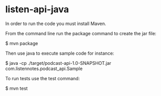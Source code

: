 # listen-api-java
In order to run the code you must install Maven.

From the command line run the package command to create the jar file:

$ mvn package

Then use java to execute sample code for instance:

$ java -cp ./target/podcast-api-1.0-SNAPSHOT.jar com.listennotes.podcast_api.Sample

To run tests use the test command:

$ mvn test
